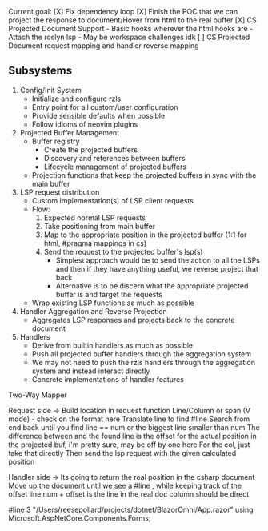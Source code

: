Current goal:
[X] Fix dependency loop
[X] Finish the POC that we can project the response to document/Hover from html to the real buffer
[X] CS Projected Document Support - Basic hooks wherever the html hooks are - Attach the roslyn lsp - May be workspace challenges idk
[ ] CS Projected Document request mapping and handler reverse mapping

## Subsystems

1. Config/Init System
   - Initialize and configure rzls
   - Entry point for all custom/user configuration
   - Provide sensible defaults when possible
   - Follow idioms of neovim plugins
2. Projected Buffer Management
   - Buffer registry
     - Create the projected buffers
     - Discovery and references between buffers
     - Lifecycle management of projected buffers
   - Projection functions that keep the projected buffers in sync with the main buffer
3. LSP request distribution
   - Custom implementation(s) of LSP client requests
   - Flow:
     1. Expected normal LSP requests
     2. Take positioning from main buffer
     3. Map to the appropriate position in the projected buffer (1:1 for html, #pragma mappings in cs)
     4. Send the request to the projected buffer's lsp(s)
        - Simplest approach would be to send the action to all the LSPs and then if they have anything useful, we reverse project that back
        - Alternative is to be discern what the appropriate projected buffer is and target the requests
   - Wrap existing LSP functions as much as possible
4. Handler Aggregation and Reverse Projection
   - Aggregates LSP responses and projects back to the concrete document
5. Handlers
   - Derive from builtin handlers as much as possible
   - Push all projected buffer handlers through the aggregation system
   - We may not need to push the rzls handlers through the aggregation system and instead interact directly
   - Concrete implementations of handler features

Two-Way Mapper

Request side ->
Build location in request function
Line/Column or span (V mode) - check on the format here
Translate line to find #line <num> <bufname>
Search from end back until you find line == num or the biggest line smaller than num
The difference between <num> and the found line is the offset for the actual position in the projected buf, i'm pretty sure, may be off by one here
For the col, just take that directly
Then send the lsp request with the given calculated position

Handler side ->
Its going to return the real position in the csharp document
Move up the document until we see a #line <num> <bufname>, while keeping track of the offset
line num + offset is the line in the real doc
column should be direct

#line 3 "/Users/reesepollard/projects/dotnet/BlazorOmni/App.razor"
using Microsoft.AspNetCore.Components.Forms;
